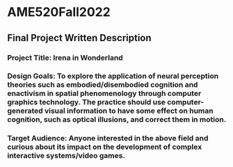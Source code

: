 # AME520Fall2022
## Final Project Written Description

### Project Title: Irena in Wonderland
### Design Goals: To explore the application of neural perception theories such as embodied/disembodied cognition and enactivism in spatial phenomenology through computer graphics technology. The practice should use computer-generated visual information to have some effect on human cognition, such as optical illusions, and correct them in motion.
### Target Audience: Anyone interested in the above field and curious about its impact on the development of complex interactive systems/video games.